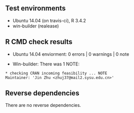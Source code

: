 ## Test environments
* Ubuntu 14.04 (on travis-ci), R 3.4.2
* win-builder (realease)

## R CMD check results
* Ubuntu 14.04 enviorment:
0 errors | 0 warnings | 0 note

* Win-builder:
There was 1 NOTE:

```
* checking CRAN incoming feasibility ... NOTE
Maintainer: 'Jin Zhu <zhuj37@mail2.sysu.edu.cn>'
```

## Reverse dependencies

There are no reverse dependencies.
